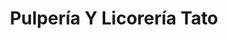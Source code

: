 ---
title: "Pulpería Y Licorería Tato"
url: /nandaime/pulperia-y-licoreria-tato/
shop: Lebensmittel
---